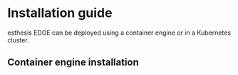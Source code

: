 # Installation guide

esthesis EDGE can be deployed using a container engine or in a Kubernetes cluster.

## Container engine installation
